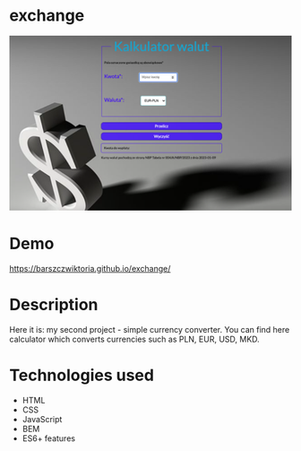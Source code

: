 # exchange

![side](images/side.png)

# Demo
https://barszczwiktoria.github.io/exchange/

# Description
Here it is: my second project - simple currency converter. You can find here calculator which converts currencies such as PLN, EUR, USD, MKD. 


# Technologies used 
- HTML
- CSS
- JavaScript
- BEM
- ES6+ features
